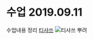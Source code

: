 # 수업 2019.09.11
수업내용 정리 
[티샤쓰](https://github.com/Meojong/php_201840136/blob/master/201840136_최현종_PHP_3주차.pptx)
<img src="./image/lee.jpg" alt="티샤쓰 뿌려">